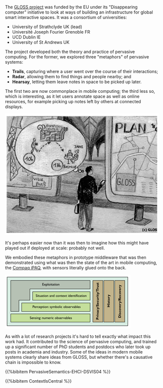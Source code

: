 <!--
.. title: GLOSS
.. slug: gloss
.. date: 2021-05-14 12:31:23 BST
.. tags: pervasive systems, project, eu,
.. category: research
.. previewimage: /images/gloss-connected-display.png
.. link:
.. description:
.. type: text
-->

The [GLOSS project](https://cordis.europa.eu/project/id/IST-2000-26070) was
funded by the EU under its "Disappearing computer" initiative to look
at ways of building an infrastructure for global smart interactive
spaces. It was a consortium of universities:

* University of Strathclyde UK (lead)
* Universit&eacute; Joseph Fourier Grenoble FR
* UCD Dublin IE
* University of St Andrews UK

The project developed both the theory and practice of pervasive
computing. For the former, we explored three "metaphors" of pervasive
systems:

* **Trails**, capturing where a user went over the course of their
  interactions;
* **Radar**, allowing them to find things and people nearby; and
* **Hearsay**, letting them leave notes in space to be picked up
  later.

The first two are now commonplace in mobile computing; the third less
so, which is interesting, as it let users annotate space as well
as online resources, for example picking up notes left by others at
connected displays.

![GLOSS architecture](/images/gloss-connected-display.png)

It's perhaps easier now than it was then to imagine how this might
have played out if deployed at scale: probably not well.

We embodied these metaphors in prototype middleware that was then
demonstrated using what was then the state of the art in mobile
computing, the [Compaq iPAQ](https://en.wikipedia.org/wiki/IPAQ), with
sensors literally glued onto the back.

![GLOSS architecture](/images/gloss-infrastructure.png)

As with a lot of research projects it's hard to tell exactly what
impact this work had. It contributed to the science of pervasive
computing, and trained up a significant number of PhD students and
postdocs who later took up posts in academia and industry. Some of the
ideas in modern mobile systems clearly share ideas from GLOSS, but
whether there's a causative chain is impossible to know.

{{%bibitem PervasiveSemantics-EHCI-DSVIS04 %}}

{{%bibitem ContextIsCentral %}}
